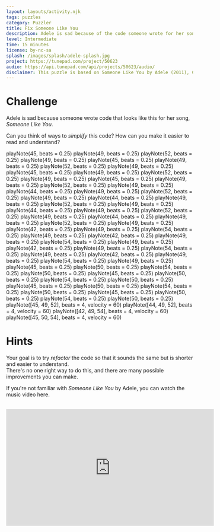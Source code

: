 ```yaml
---
layout: layouts/activity.njk
tags: puzzles
category: Puzzler
title: Fix Someone Like You
description: Adele is sad because of the code someone wrote for her song in TunePad. See if you can make the Python program better.
level: Intermediate
time: 15 minutes
license: by-nc-sa
splash: /images/splash/adele-splash.jpg
project: https://tunepad.com/project/50623
audio: https://api.tunepad.com/api/projects/50623/audio/
disclaimer: This puzzle is based on Someone Like You by Adele (2011), Columbia. For educational purposes only.
---
```

# Challenge
Adele is sad because someone wrote code that looks like this for her song, *Someone Like You*.

Can you think of ways to *simplify* this code? 
How can you make it easier to read and understand?

<tunepad-project name="Adele: Someone Like You" tempo="70" key="A major" voices="/sounds/voices2">
<tunepad-cell-list>
<tunepad-cell patch="grand-piano" name="Right Hand Part" uuid="right_hand" timeline="hidden" theme="light" class="tutorial" show-instrument="false">
playNote(45, beats = 0.25)
playNote(49, beats = 0.25)
playNote(52, beats = 0.25)
playNote(49, beats = 0.25)
playNote(45, beats = 0.25)
playNote(49, beats = 0.25)
playNote(52, beats = 0.25)
playNote(49, beats = 0.25)
playNote(45, beats = 0.25)
playNote(49, beats = 0.25)
playNote(52, beats = 0.25)
playNote(49, beats = 0.25)
playNote(45, beats = 0.25)
playNote(49, beats = 0.25)
playNote(52, beats = 0.25)
playNote(49, beats = 0.25)
playNote(44, beats = 0.25)
playNote(49, beats = 0.25)
playNote(52, beats = 0.25)
playNote(49, beats = 0.25)
playNote(44, beats = 0.25)
playNote(49, beats = 0.25)
playNote(52, beats = 0.25)
playNote(49, beats = 0.25)
playNote(44, beats = 0.25)
playNote(49, beats = 0.25)
playNote(52, beats = 0.25)
playNote(49, beats = 0.25)
playNote(44, beats = 0.25)
playNote(49, beats = 0.25)
playNote(52, beats = 0.25)
playNote(49, beats = 0.25)
playNote(42, beats = 0.25)
playNote(49, beats = 0.25)
playNote(54, beats = 0.25)
playNote(49, beats = 0.25)
playNote(42, beats = 0.25)
playNote(49, beats = 0.25)
playNote(54, beats = 0.25)
playNote(49, beats = 0.25)
playNote(42, beats = 0.25)
playNote(49, beats = 0.25)
playNote(54, beats = 0.25)
playNote(49, beats = 0.25)
playNote(42, beats = 0.25)
playNote(49, beats = 0.25)
playNote(54, beats = 0.25)
playNote(49, beats = 0.25)
playNote(45, beats = 0.25)
playNote(50, beats = 0.25)
playNote(54, beats = 0.25)
playNote(50, beats = 0.25)
playNote(45, beats = 0.25)
playNote(50, beats = 0.25)
playNote(54, beats = 0.25)
playNote(50, beats = 0.25)
playNote(45, beats = 0.25)
playNote(50, beats = 0.25)
playNote(54, beats = 0.25)
playNote(50, beats = 0.25)
playNote(45, beats = 0.25)
playNote(50, beats = 0.25)
playNote(54, beats = 0.25)
playNote(50, beats = 0.25)
</tunepad-cell>

<tunepad-cell patch="grand-piano" name="Left Hand Part" uuid="left_hand" timeline="hidden" theme="light" class="tutorial">
playNote([45, 49, 52], beats = 4, velocity = 60)
playNote([44, 49, 52], beats = 4, velocity = 60)
playNote([42, 49, 54], beats = 4, velocity = 60)
playNote([45, 50, 54], beats = 4, velocity = 60)
</tunepad-cell>
</tunepad-cell-list>
</tunepad-project>


# Hints
Your goal is to try *refactor* the code so that it sounds the same but is shorter and easier to understand.  
There's no one right way to do this, and there are many possible improvements you can make.

If you're not familiar with *Someone Like You* by Adele, you can watch the music video here.

<br>
<iframe width="560" height="315" src="https://www.youtube.com/embed/hLQl3WQQoQ0?si=b4HCCSVvrazshkXx" title="YouTube video player" frameborder="0" allow="accelerometer; autoplay; clipboard-write; encrypted-media; gyroscope; picture-in-picture; web-share" allowfullscreen></iframe>
<br><br>


